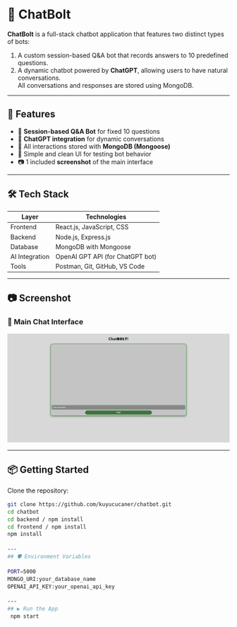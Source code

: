 # 💬 ChatBolt

**ChatBolt** is a full-stack chatbot application that features two distinct types of bots:  
1. A custom session-based Q&A bot that records answers to 10 predefined questions.  
2. A dynamic chatbot powered by **ChatGPT**, allowing users to have natural conversations.  
All conversations and responses are stored using MongoDB.

--- 

## 🚀 Features

- 🔐 **Session-based Q&A Bot** for fixed 10 questions
- 🤖 **ChatGPT integration** for dynamic conversations
- 💾 All interactions stored with **MongoDB (Mongoose)**
- 🧪 Simple and clean UI for testing bot behavior
- 📷 1 included **screenshot** of the main interface

---

## 🛠️ Tech Stack

| Layer         | Technologies                            |
|---------------|-----------------------------------------|
| Frontend      | React.js, JavaScript, CSS               |
| Backend       | Node.js, Express.js                     |
| Database      | MongoDB with Mongoose                   |
| AI Integration| OpenAI GPT API (for ChatGPT bot)        |
| Tools         | Postman, Git, GitHub, VS Code           |

---

## 📷 Screenshot

### 🧠 Main Chat Interface
<img src="./assets/main.png" width="600"/>

---

## 📦 Getting Started

Clone the repository:

```bash
git clone https://github.com/kuyucucaner/chatbot.git
cd chatbot
cd backend / npm install 
cd frontend / npm install
npm install

---
## 🛡️ Environment Variables

PORT=5000
MONGO_URI:your_database_name
OPENAI_API_KEY:your_openai_api_key

---
## ▶️ Run the App
 npm start 
